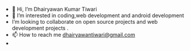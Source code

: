 - 👋 Hi, I’m Dhairyawan Kumar Tiwari
- 👀 I’m interested in coding,web development and android development
-  I’m looking to collaborate on open source projects and web development projects .
- 📫 How to reach me dhairyawantiwari@gmail.com
- 

<!---
dkt-10/dkt-10 is a ✨ special ✨ repository because its `README.md` (this file) appears on your GitHub profile.
You can click the Preview link to take a look at your changes.
--->
